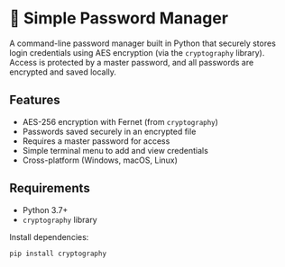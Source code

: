 # 🔐 Simple Password Manager

A command-line password manager built in Python that securely stores login credentials using AES encryption (via the `cryptography` library). Access is protected by a master password, and all passwords are encrypted and saved locally.

## Features

- AES-256 encryption with Fernet (from `cryptography`)
- Passwords saved securely in an encrypted file
- Requires a master password for access
- Simple terminal menu to add and view credentials
- Cross-platform (Windows, macOS, Linux)

## Requirements

- Python 3.7+
- `cryptography` library

Install dependencies:

```bash
pip install cryptography
